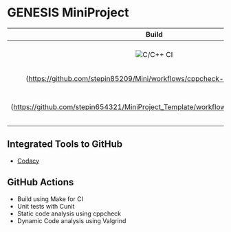 # GENESIS MiniProject


|Build|Unit Test|cppcheck|Valgrind|Codacy|
|:--:|:--:|:--:|:--:|:--:|
|![C/C++ CI](https://github.com/stepin654321/MiniProject_Template/workflows/C/C++%20CI/badge.svg)|![Unit testing](https://github.com/stepin85209/Mini/workflows/Unit%20testing/badge.svg)|![cppcheck-action]
(https://github.com/stepin85209/Mini/workflows/cppcheck-action/badge.svg)|![Valgrind]
(https://github.com/stepin654321/MiniProject_Template/workflows/Valgrind/badge.svg)|[![Codacy Badge] (TBD)|

## Integrated Tools to GitHub
*  [Codacy](https://www.codacy.com/)

## GitHub Actions
* Build using Make for CI
* Unit tests with Cunit
* Static code analysis using cppcheck
* Dynamic Code analysis using Valgrind
